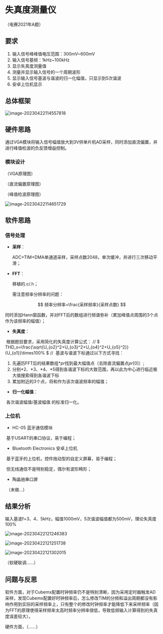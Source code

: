 # 失真度测量仪

（电赛2021年A题）

## 要求

1. 输入信号峰峰值电压范围：300mV~600mV
2. 输入信号基频：1kHz~100kHz
3. 显示失真度测量值
4. 测量并显示输入信号的一个周期波形
5. 显示输入信号基波与谐波的归一化幅值，只显示到5次谐波
6. 安卓上位机显示

## 总体框架

![image-20230422114557818](https://raw.githubusercontent.com/aaalvinnn/THD-Measurement/main/images/image-20230422114557818.png)

## 硬件思路

通过VGA模块将输入信号幅值放大到3V供单片机AD采样，同时添加直流偏置，并进行峰值检波的负反馈增益控制。

### 模块设计

（VGA原理图）



（直流偏置原理图）



（峰值检波原理图）



![image-20230422114651729](https://raw.githubusercontent.com/aaalvinnn/THD-Measurement/main/images/image-20230422114651729.png)

## 软件思路

### 信号处理

- **采样**：

  ADC+TIM+DMA单通道采样，采样点数2048，单次缓冲，并进行三次移动平滑；

- **FFT**：

  移植的.c/.h；

  需注意频率分辨率的问题：

$$
频率分辨率=\frac{采样频率}{采样点数}
$$

​	同时添加Hann窗函数，并对FFT后的数组进行频谱弥补（累加峰值点周围的3个点作为该频率的幅值）；

- **失真度**：

​	根据题目要求，采用简化的失真度计算公式： //
$
THD_o=\frac{\sqrt{U_{o2}^2+U_{o3}^2+U_{o4}^2+U_{o5}^2}}{U_{o1}}\times100\%
$ //
​	基波与谐波下标通过以下方式寻找：

1. 先遍历FFT后的结果数组$*pr$找到最大幅值点（去除直流偏置点$pr[0]$）;
2. 分别\*2、\*3、\*4、\*5得到各谐波下标的大致范围，再以此为中心进行临近极大值搜索得到各谐波下标
3. 累加附近的3个点，将和作为该次谐波频率的幅值；

- **归一化幅值**：

​	各次谐波幅值/基波幅值 的标准归一化。

### 上位机

- HC-05 蓝牙通信模块

​	基于USART的串口协议，易于编程；

- Bluetooth Electronics 安卓上位机

​	基于蓝牙的上位机，控件拖动型的自定义屏幕，易于编程；

​	但无线通信不是特别稳定，偶尔有波形畸形；

- 陶晶驰串口屏

​	（未做...）

## 结果分析

输入基波f=3、4、5kHz，幅值1000mV，5次谐波幅值都为500mV，理论失真度100%

![image-20230422121246383](https://raw.githubusercontent.com/aaalvinnn/THD-Measurement/main/images/image-20230422121246383.png)

![image-20230422121251738](https://raw.githubusercontent.com/aaalvinnn/THD-Measurement/main/images/image-20230422121251738.png)

![image-20230422121302015](https://raw.githubusercontent.com/aaalvinnn/THD-Measurement/main/images/image-20230422121302015.png)

（软硬联调……）



## 问题与反思

软件方面，对于Cubemx配置时钟频率仍不是特别清晰，因为采用定时器触发AD采样，发现Cubemx配置好时钟频率后，怎么修改TIM的分频和溢出周期都没有影响作用到实际的采样频率上，只有整个的修改时钟频率才能降低下来采样频率（因为FFT的原理使得采样频率太高时频率分辨率很低，导致低频输入计算得到的失真度误差较大）。

硬件方面，（……）

